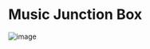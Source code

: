 # Music Junction Box

![image](https://github.com/muridse/Music-Junction-Box/assets/26198117/891d0ceb-fdec-4912-8271-18f61b0583a1)
